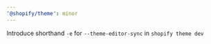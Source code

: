 ```yaml
---
'@shopify/theme': minor
---
```


Introduce shorthand `-e` for `--theme-editor-sync` in `shopify theme dev`
